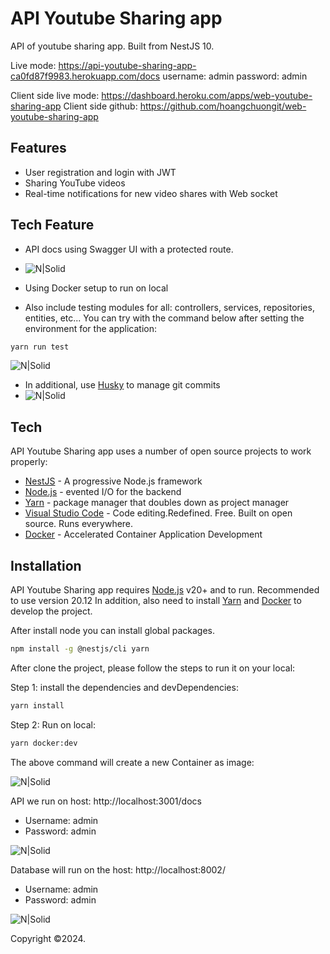 
# API Youtube Sharing app
API of youtube sharing app. Built from NestJS 10.

Live mode: https://api-youtube-sharing-app-ca0fd87f9983.herokuapp.com/docs
username: admin
password: admin

Client side live mode: https://dashboard.heroku.com/apps/web-youtube-sharing-app
Client side github: https://github.com/hoangchuongit/web-youtube-sharing-app

## Features

- User registration and login with JWT
- Sharing YouTube videos
- Real-time notifications for new video shares with Web socket

## Tech Feature
- API docs using Swagger UI with a protected route.
- ![N|Solid](https://github.com/hoangchuongit/api-youtube-sharing-app/assets/24239781/0df4a9e8-c0e3-4494-804c-95da422569c1)
- Using Docker setup to run on local

- Also include testing modules for all: controllers, services, repositories, entities, etc... You can try with the command below after setting the environment for the application:

```sh
yarn run test
```
![N|Solid](https://github.com/hoangchuongit/api-youtube-sharing-app/assets/24239781/cc67ae99-d745-4768-9607-e76168c72acc)

- In additional, use [Husky](https://typicode.github.io/husky/) to manage git commits
- ![N|Solid](https://github.com/hoangchuongit/api-youtube-sharing-app/assets/24239781/ec00c362-f23e-47f6-b9bc-86557b4c022d)

## Tech

API Youtube Sharing app uses a number of open source projects to work properly:

- [NestJS](https://nestjs.com/) - A progressive Node.js framework
- [Node.js](https://nodejs.org/) - evented I/O for the backend
- [Yarn](https://yarnpkg.com/) - package manager that doubles down as project manager
- [Visual Studio Code](https://code.visualstudio.com/download) - Code editing.Redefined. Free. Built on open source. Runs everywhere.
- [Docker](https://www.docker.com/) - Accelerated Container Application Development

## Installation

API Youtube Sharing app requires [Node.js](https://nodejs.org/) v20+ and to run. Recommended to use version 20.12
In addition, also need to install [Yarn](https://yarnpkg.com/) and [Docker](https://www.docker.com/) to develop the project.

After install node you can install global packages.

```sh
npm install -g @nestjs/cli yarn
```

After clone the project, please follow the steps to run it on your local:

Step 1: install the dependencies and devDependencies:

```sh
yarn install
```

Step 2: Run on local:
```sh
yarn docker:dev
```

The above command will create a new Container as image:

![N|Solid](https://github.com/hoangchuongit/api-youtube-sharing-app/assets/24239781/4f8eced8-8592-4814-829c-5ab78f5c557c)


API we run on host: http://localhost:3001/docs
- Username: admin
- Password: admin
 
![N|Solid](https://github.com/hoangchuongit/api-youtube-sharing-app/assets/24239781/0df4a9e8-c0e3-4494-804c-95da422569c1)

Database will run on the host: http://localhost:8002/
- Username: admin
- Password: admin

![N|Solid](https://github.com/hoangchuongit/api-youtube-sharing-app/assets/24239781/c5e9757d-2b89-4f25-8c75-08a4391f26ae)

Copyright ©2024.
